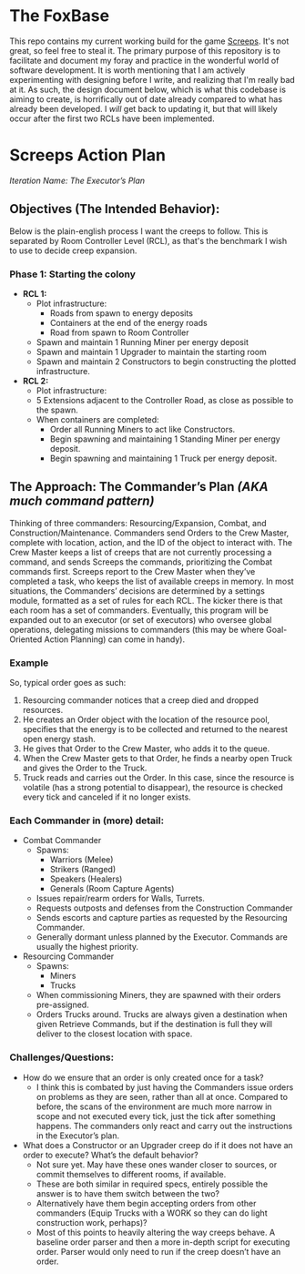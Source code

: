 # The FoxBase
This repo contains my current working build for the game [Screeps](https://screeps.com/). It's not great, so feel free to steal it. 
The primary purpose of this repository is to facilitate and document my foray and practice in the wonderful world of software development.
It is worth mentioning that I am actively experimenting with designing before I write, and realizing that I'm really bad at it. 
As such, the design document below, which is what this codebase is aiming to create, is horrifically out of date already compared to what has already been developed. I _will_ get back to updating it, but that will likely occur after the first two RCLs have been implemented.


# Screeps Action Plan
_Iteration Name: The Executor’s Plan_
## Objectives (The Intended Behavior):
Below is the plain-english process I want the creeps to follow. This is separated by Room Controller Level (RCL), as that's the benchmark I wish to use to decide creep expansion.
### Phase 1: Starting the colony
- **RCL 1:**
  - Plot infrastructure:
    - Roads from spawn to energy deposits
    - Containers at the end of the energy roads
    - Road from spawn to Room Controller
  - Spawn and maintain 1 Running Miner per energy deposit
  - Spawn and maintain 1 Upgrader to maintain the starting room
  - Spawn and maintain 2 Constructors to begin constructing the plotted infrastructure.
- **RCL 2:**
  - Plot infrastructure:
  - 5 Extensions adjacent to the Controller Road, as close as possible to the spawn.
  - When containers are completed:
    - Order all Running Miners to act like Constructors.
    - Begin spawning and maintaining 1 Standing Miner per energy deposit.
    - Begin spawning and maintaining 1 Truck per energy deposit.


## The Approach: The Commander’s Plan _(AKA much command pattern)_
Thinking of three commanders: Resourcing/Expansion, Combat, and Construction/Maintenance. Commanders send Orders to the Crew Master, complete with location, action, and the ID of the object to interact with. The Crew Master keeps a list of creeps that are not currently processing a command, and sends Screeps the commands, prioritizing the Combat commands first. Screeps report to the Crew Master when they’ve completed a task, who keeps the list of available creeps in memory. In most situations, the Commanders’ decisions are determined by a settings module, formatted as a set of rules for each RCL. The kicker there is that each room has a set of commanders. Eventually, this program will be expanded out to an executor (or set of executors) who oversee global operations, delegating missions to commanders (this may be where Goal-Oriented Action Planning) can come in handy).

### Example
So, typical order goes as such:
1. Resourcing commander notices that a creep died and dropped resources. 
2. He creates an Order object with the location of the resource pool, specifies that the energy is to be collected and returned to the nearest open energy stash.
3. He gives that Order to the Crew Master, who adds it to the queue. 
4. When the Crew Master gets to that Order, he finds a nearby open Truck and gives the Order to the Truck.
5. Truck reads and carries out the Order. In this case, since the resource is volatile (has a strong potential to disappear), the resource is checked every tick and canceled if it no longer exists.


	
### Each Commander in (more) detail:
- Combat Commander
  - Spawns: 
    - Warriors (Melee)
    - Strikers (Ranged)
    - Speakers (Healers)
    - Generals (Room Capture Agents)
  - Issues repair/rearm orders for Walls, Turrets.
  - Requests outposts and defenses from the Construction Commander
  - Sends escorts and capture parties as requested by the Resourcing Commander.
  - Generally dormant unless planned by the Executor. Commands are usually the highest priority.
- Resourcing Commander
  - Spawns:
    - Miners 
    - Trucks
  - When commissioning Miners, they are spawned with their orders pre-assigned.
  - Orders Trucks around. Trucks are always given a destination when given Retrieve Commands, but if the destination is full they will deliver to the closest location with space.

### Challenges/Questions:
- How do we ensure that an order is only created once for a task?
  - I think this is combated by just having the Commanders issue orders on problems as they are seen, rather than all at once. Compared to before, the scans of the environment are much more narrow in scope and not executed every tick, just the tick after something happens. The commanders only react and carry out the instructions in the Executor’s plan.
- What does a Constructor or an Upgrader creep do if it does not have an order to execute? What’s the default behavior?
  - Not sure yet. May have these ones wander closer to sources, or commit themselves to different rooms, if available. 
  - These are both similar in required specs, entirely possible the answer is to have them switch between the two?
  - Alternatively have them begin accepting orders from other commanders (Equip Trucks with a WORK so they can do light construction work, perhaps)?
  - Most of this points to heavily altering the way creeps behave. A baseline order parser and then a more in-depth script for executing order. Parser would only need to run if the creep doesn’t have an order.
